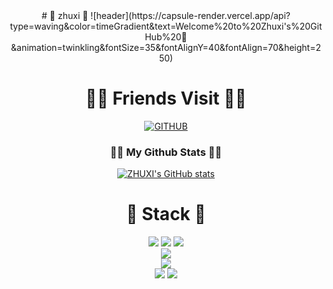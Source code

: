 <div align="center">
# 🐬 zhuxi 🐬
![header](https://capsule-render.vercel.app/api?type=waving&color=timeGradient&text=Welcome%20to%20Zhuxi's%20GitHub%20👋&animation=twinkling&fontSize=35&fontAlignY=40&fontAlign=70&height=250)  

# 👩‍💼 Friends Visit 👩‍💼
[![GITHUB](https://hits.seeyoufarm.com/api/count/incr/badge.svg?url=https%3A%2F%2Fgithub.com%2Fzhuxi17&count_bg=%23F29494&title_bg=%232F2E2E&icon=github.svg&icon_color=%23FFFFFF&title=GITHUB&edge_flat=false)](https://github.com/zhuxi17)  
  

    
<h3 align="center">👩‍💻 My Github Stats 👩‍💻</h3>
<div align="center">

[![ZHUXI's GitHub stats](https://github-readme-stats.vercel.app/api?username=zhuxi17&hide_title=true&show_icons=true&include_all_commits=true&disable_animations=true&theme=vue)](https://github.com/zhuxi17/github-readme-stats)
</div>  


# 🌼 Stack 🌼
  <img src="https://img.shields.io/badge/java-007396?style=for-the-badge&logo=java&logoColor=white"> 
  <img src="https://img.shields.io/badge/c++-00599C?style=for-the-badge&logo=c%2B%2B&logoColor=white">
  <img src="https://img.shields.io/badge/python-3776AB?style=for-the-badge&logo=python&logoColor=white"> 
  <br>
  
  <img src="https://img.shields.io/badge/html5-E34F26?style=for-the-badge&logo=html5&logoColor=white"> 
  <br>

  <img src="https://img.shields.io/badge/linux-FCC624?style=for-the-badge&logo=linux&logoColor=black"> 
  <br>
  
  <img src="https://img.shields.io/badge/github-181717?style=for-the-badge&logo=github&logoColor=white">
  <img src="https://img.shields.io/badge/git-F05032?style=for-the-badge&logo=git&logoColor=white">
  <br>

</div>
